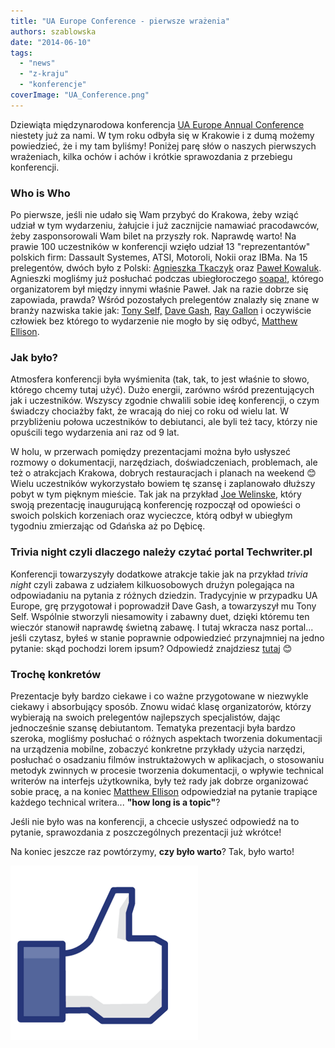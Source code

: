 ```yaml
---
title: "UA Europe Conference - pierwsze wrażenia"
authors: szablowska
date: "2014-06-10"
tags:
  - "news"
  - "z-kraju"
  - "konferencje"
coverImage: "UA_Conference.png"
---
```


Dziewiąta międzynarodowa konferencja
[UA Europe Annual Conference](http://www.uaeurope.com/conference/index.html)
niestety już za nami. W tym roku odbyła się w Krakowie i z dumą możemy
powiedzieć, że i my tam byliśmy! Poniżej parę słów o naszych pierwszych
wrażeniach, kilka ochów i achów i krótkie sprawozdania z przebiegu konferencji.

<!--truncate-->

### Who is Who

Po pierwsze, jeśli nie udało się Wam przybyć do Krakowa, żeby wziąć udział w tym
wydarzeniu, żałujcie i już zacznijcie namawiać pracodawców, żeby zasponsorowali
Wam bilet na przyszły rok. Naprawdę warto! Na prawie 100 uczestników w
konferencji wzięło udział 13 "reprezentantów" polskich firm: Dassault Systemes,
ATSI, Motoroli, Nokii oraz IBMa. Na 15 prelegentów, dwóch było z Polski:
[Agnieszka Tkaczyk](http://www.uaeurope.com/conference/speakers.html#tkaczyk)
oraz [Paweł Kowaluk](http://www.uaeurope.com/conference/speakers.html#kowaluk).
Agnieszki mogliśmy już posłuchać podczas ubiegłoroczego
[soapa!](http://www.soapconf.com/), którego organizatorem był między innymi
właśnie Paweł. Jak na razie dobrze się zapowiada, prawda? Wśród pozostałych
prelegentów znalazły się znane w branży nazwiska takie jak:
[Tony Self,](http://www.uaeurope.com/conference/speakers.html#self)
[Dave Gash](http://www.uaeurope.com/conference/speakers.html#gash),
[Ray Gallon](http://www.uaeurope.com/conference/speakers.html#gallon) i
oczywiście człowiek bez którego to wydarzenie nie mogło by się odbyć,
[Matthew Ellison](http://www.ellisonconsulting.com/about.html).

### Jak było?

Atmosfera konferencji była wyśmienita (tak, tak, to jest właśnie to słowo,
którego chcemy tutaj użyć). Dużo energii, zarówno wśród prezentujących jak i
uczestników. Wszyscy zgodnie chwalili sobie ideę konferencji, o czym świadczy
chociażby fakt, że wracają do niej co roku od wielu lat. W przybliżeniu połowa
uczestników to debiutanci, ale byli też tacy, którzy nie opuścili tego
wydarzenia ani raz od 9 lat.

W holu, w przerwach pomiędzy prezentacjami można było usłyszeć rozmowy o
dokumentacji, narzędziach, doświadczeniach, problemach, ale też o atrakcjach
Krakowa, dobrych restauracjach i planach na weekend 😊 Wielu uczestników
wykorzystało bowiem tę szansę i zaplanowało dłuższy pobyt w tym pięknym mieście.
Tak jak na przykład
[Joe Welinske](http://www.uaeurope.com/conference/speakers.html#welinske), który
swoją prezentację inaugurującą konferencję rozpoczął od opowieści o swoich
polskich korzeniach oraz wycieczce, którą odbył w ubiegłym tygodniu zmierzając
od Gdańska aż po Dębicę.

### Trivia night czyli dlaczego należy czytać portal Techwriter.pl

Konferencji towarzyszyły dodatkowe atrakcje takie jak na przykład _trivia night_
czyli zabawa z udziałem kilkuosobowych drużyn polegająca na odpowiadaniu na
pytania z różnych dziedzin. Tradycyjnie w przypadku UA Europe, grę przygotował i
poprowadził Dave Gash, a towarzyszył mu Tony Self. Wspólnie stworzyli
niesamowity i zabawny duet, dzięki któremu ten wieczór stanowił naprawdę świetną
zabawę. I tutaj wkracza nasz portal... jeśli czytasz, byłeś w stanie poprawnie
odpowiedzieć przynajmniej na jedno pytanie: skąd pochodzi lorem ipsum? Odpowiedź
znajdziesz [tutaj](http://techwriter.pl/dowiedz-sie-w-koncu-co-to-znaczy/) 😊

### Trochę konkretów

Prezentacje były bardzo ciekawe i co ważne przygotowane w niezwykle ciekawy i
absorbujący sposób. Znowu widać klasę organizatorów, którzy wybierają na swoich
prelegentów najlepszych specjalistów, dając jednocześnie szansę debiutantom.
Tematyka prezentacji była bardzo szeroka, mogliśmy posłuchać o różnych aspektach
tworzenia dokumentacji na urządzenia mobilne, zobaczyć konkretne przykłady
użycia narzędzi, posłuchać o osadzaniu filmów instruktażowych w aplikacjach, o
stosowaniu metodyk zwinnych w procesie tworzenia dokumentacji, o wpływie
technical writerów na interfejs użytkownika, były też rady jak dobrze
organizować sobie pracę, a na koniec
[Matthew Ellison](http://www.ellisonconsulting.com/about.html) odpowiedział na
pytanie trapiące każdego technical writera... **"how long is a topic"**?

Jeśli nie było was na konferencji, a chcecie usłyszeć odpowiedź na to pytanie,
sprawozdania z poszczególnych prezentacji już wkrótce!

Na koniec jeszcze raz powtórzymy, **czy było warto**? Tak, było warto!

[![like](images/like.png)](http://techwriter.pl/wp-content/uploads/2014/06/like.png)
